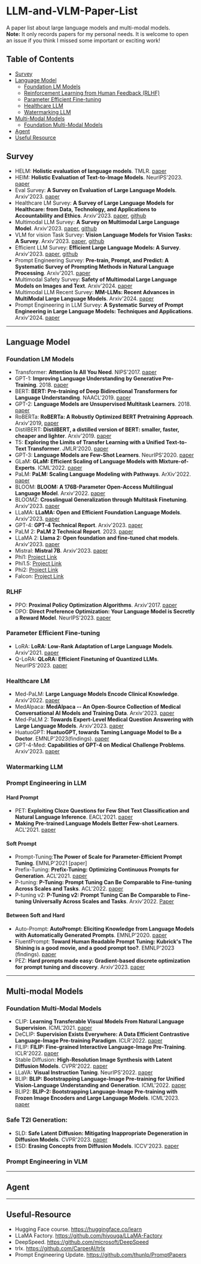# LLM-and-VLM-Paper-List
A paper list about large language models and multi-modal models.    
**Note:** It only records papers for my personal needs. It is welcome to open an issue if you think I missed some important or exciting work!

## Table of Contents

- [Survey](#survey)
- [Language Model](language-model)
  - [Foundation LM Models](#foundation-lm-models)
  - [Reinforcement Learning from Human Feedback (RLHF)](#rlhf)
  - [Parameter Efficient Fine-tuning](#parameter-efficient-fine-tuning)
  - [Healthcare LLM](#healthcare-llm)
  - [Watermarking LLM](#watermarking-llm)
- [Multi-Modal Models](#multi-modal-models)
  - [Foundation Multi-Modal Models](#foundation-multi-modal-models)
- [Agent](#agent)
- [Useful Resource](#useful-resource)

## Survey
- HELM: **Holistic evaluation of language models**. TMLR. [paper](https://arxiv.org/abs/2211.09110)
- HEIM: **Holistic Evaluation of Text-to-Image Models**. NeurIPS'2023. [paper](https://arxiv.org/abs/2311.04287)
- Eval Survey: **A Survey on Evaluation of Large Language Models**. Arxiv'2023. [paper](https://arxiv.org/abs/2307.03109)
- Healthcare LM Survey: **A Survey of Large Language Models for Healthcare: from Data, Technology, and Applications to Accountability and Ethics**. Arxiv'2023. [paper](https://arxiv.org/abs/2310.05694), [github](https://github.com/KaiHe-better/LLM-for-Healthcare)
- Multimodal LLM Survey: **A Survey on Multimodal Large Language Model**. Arxiv'2023. [paper](https://arxiv.org/pdf/2306.13549.pdf), [github](https://github.com/BradyFU/Awesome-Multimodal-Large-Language-Models)
- VLM for vision Task Survey: **Vision Language Models for Vision Tasks: A Survey**. Arxiv'2023. [paper](https://arxiv.org/abs/2304.00685), [github](https://github.com/jingyi0000/VLM_survey)
- Efficient LLM Survey: **Efficient Large Language Models: A Survey**. Arxiv'2023. [paper](https://arxiv.org/abs/2312.03863), [github](https://github.com/AIoT-MLSys-Lab/Efficient-LLMs-Survey)
- Prompt Engineering Survey: **Pre-train, Prompt, and Predict: A Systematic Survey of Prompting Methods in Natural Language Processing**. Arxiv'2021. [paper](https://arxiv.org/abs/2107.13586)
- Multimodal Safety Survey: **Safety of Multimodal Large Language Models on Images and Text**. Arxiv'2024. [paper](https://arxiv.org/abs/2402.00357)
- Multimodal LLM Recent Survey: **MM-LLMs: Recent Advances in MultiModal Large Language Models**. Arxiv'2024. [paper](https://arxiv.org/abs/2401.13601)
- Prompt Engineering in LLM Survey: **A Systematic Survey of Prompt Engineering in Large Language Models: Techniques and Applications**. Arxiv'2024. [paper](https://arxiv.org/abs/2402.07927)
---

## Language Model
### Foundation LM Models
- Transformer: **Attention Is All You Need**. NIPS'2017. [paper](https://arxiv.org/abs/1706.03762)
- GPT-1: **Improving Language Understanding by Generative Pre-Training**. 2018. [paper](https://s3-us-west-2.amazonaws.com/openai-assets/research-covers/language-unsupervised/language_understanding_paper.pdf)
- BERT: **BERT: Pre-training of Deep Bidirectional Transformers for Language Understanding**. NAACL'2019. [paper](https://aclanthology.org/N19-1423.pdf)
- GPT-2: **Language Models are Unsupervised Multitask Learners**. 2018. [paper](https://d4mucfpksywv.cloudfront.net/better-language-models/language_models_are_unsupervised_multitask_learners.pdf)
- RoBERTa: **RoBERTa: A Robustly Optimized BERT Pretraining Approach**. Arxiv'2019, [paper](https://arxiv.org/abs/1907.11692)
- DistilBERT: **DistilBERT, a distilled version of BERT: smaller, faster, cheaper and lighter**. Arxiv'2019. [paper](https://arxiv.org/abs/1910.01108)
- T5: **Exploring the Limits of Transfer Learning with a Unified Text-to-Text Transformer**. JMLR'2020. [paper](https://arxiv.org/abs/1910.10683)
- GPT-3: **Language Models are Few-Shot Learners**. NeurIPS'2020. [paper](https://arxiv.org/abs/2005.14165)
- GLaM: **GLaM: Efficient Scaling of Language Models with Mixture-of-Experts**. ICML'2022. [paper](https://arxiv.org/abs/2112.06905)
- PaLM: **PaLM: Scaling Language Modeling with Pathways**. ArXiv'2022. [paper](https://arxiv.org/abs/2204.02311)
- BLOOM:  **BLOOM: A 176B-Parameter Open-Access Multilingual Language Model**. Arxiv'2022. [paper](https://arxiv.org/abs/2211.05100)
- BLOOMZ: **Crosslingual Generalization through Multitask Finetuning**. Arxiv'2023. [paper](https://arxiv.org/abs/2211.01786)
- LLaMA: **LLaMA: Open and Efficient Foundation Language Models**. Arxiv'2023. [paper](https://arxiv.org/abs/2302.13971)
- GPT-4: **GPT-4 Technical Report**. Arxiv'2023. [paper]([http://arxiv.org/abs/2303.08774v2](https://arxiv.org/abs/2303.08774v4))
- PaLM 2: **PaLM 2 Technical Report**. 2023. [paper](https://arxiv.org/abs/2305.10403)
- LLaMA 2: **Llama 2: Open foundation and fine-tuned chat models**. Arxiv'2023. [paper](https://arxiv.org/abs/2307.09288)
- Mistral: **Mistral 7B**. Arxiv'2023. [paper](https://arxiv.org/abs/2310.06825)
- Phi1: [Project Link](https://huggingface.co/microsoft/phi-1)
- Phi1.5: [Project Link](https://huggingface.co/microsoft/phi-1_5)
- Phi2: [Project Link](https://huggingface.co/microsoft/phi-2)
- Falcon: [Project Link](https://huggingface.co/tiiuae)
### RLHF 
- PPO: **Proximal Policy Optimization Algorithms**. Arxiv'2017. [paper](https://arxiv.org/abs/1707.06347)
- DPO: **Direct Preference Optimization: Your Language Model is Secretly a Reward Model**. NeurIPS'2023. [paper](https://arxiv.org/abs/2305.18290)
### Parameter Efficient Fine-tuning
- LoRA: **LoRA: Low-Rank Adaptation of Large Language Models**. Arxiv'2021. [paper](https://arxiv.org/abs/2106.09685)
- Q-LoRA: **QLoRA: Efficient Finetuning of Quantized LLMs**. NeurIPS'2023. [paper](https://arxiv.org/abs/2305.14314)
### Healthcare LM
- Med-PaLM: **Large Language Models Encode Clinical Knowledge**. Arxiv'2022. [paper](https://arxiv.org/abs/2212.13138)
- MedAlpaca: **MedAlpaca -- An Open-Source Collection of Medical Conversational AI Models and Training Data**. Arxiv'2023. [paper](https://arxiv.org/abs/2304.08247)
- Med-PaLM 2: **Towards Expert-Level Medical Question Answering with Large Language Models**. Arxiv'2023. [paper](https://arxiv.org/abs/2305.09617)
- HuatuoGPT: **HuatuoGPT, towards Taming Language Model to Be a Doctor**. EMNLP'2023(findings). [paper](https://arxiv.org/abs/2305.15075)
- GPT-4-Med: **Capabilities of GPT-4 on Medical Challenge Problems**. Arxiv'2023. [paper](https://arxiv.org/abs/2303.13375)
### Watermarking LLM

### Prompt Engineering in LLM
#### Hard Prompt
- PET: **Exploiting Cloze Questions for Few Shot Text Classification and Natural Language Inference**. EACL'2021. [paper](https://arxiv.org/abs/2001.07676)
- **Making Pre-trained Language Models Better Few-shot Learners**. ACL'2021. [paper](https://arxiv.org/abs/2012.15723)
#### Soft Prompt
- Prompt-Tuning:**The Power of Scale for Parameter-Efficient Prompt Tuning**. EMNLP'2021 [paper]
- Prefix-Tuning: **Prefix-Tuning: Optimizing Continuous Prompts for Generation**. ACL'2021. [paper](https://arxiv.org/abs/2101.00190)
- P-tuning: **P-Tuning: Prompt Tuning Can Be Comparable to Fine-tuning Across Scales and Tasks**. ACL'2022. [paper](https://aclanthology.org/2022.acl-short.8/)
- P-tuning v2: **P-Tuning v2: Prompt Tuning Can Be Comparable to Fine-tuning Universally Across Scales and Tasks**. Arxiv'2022. [Paper](https://arxiv.org/abs/2110.07602)
#### Between Soft and Hard
- Auto-Prompt: **AutoPrompt: Eliciting Knowledge from Language Models with Automatically Generated Prompts**. EMNLP'2020. [paper](https://arxiv.org/abs/2010.15980)
- FluentPrompt: **Toward Human Readable Prompt Tuning: Kubrick's The Shining is a good movie, and a good prompt too?**. EMNLP'2023 (findings). [paper](https://arxiv.org/abs/2212.10539)
- PEZ: **Hard prompts made easy: Gradient-based discrete optimization for prompt tuning and discovery**. Arxiv'2023. [paper](https://arxiv.org/abs/2302.03668)
---


## Multi-modal Models
### Foundation Multi-Modal Models
- CLIP: **Learning Transferable Visual Models From Natural Language Supervision**. ICML'2021. [paper](https://arxiv.org/abs/2103.00020)
- DeCLIP: **Supervision Exists Everywhere: A Data Efficient Contrastive Language-Image Pre-training Paradigm**. ICLR'2022. [paper](https://arxiv.org/abs/2110.05208)
- FILIP: **FILIP: Fine-grained Interactive Language-Image Pre-Training**. ICLR'2022. [paper](https://arxiv.org/abs/2111.07783)
- Stable Diffusion: **High-Resolution Image Synthesis with Latent Diffusion Models**. CVPR'2022. [paper](https://arxiv.org/abs/2112.10752)
- LLaVA: **Visual Instruction Tuning**. NeurIPS'2022. [paper](https://arxiv.org/abs/2304.08485)
- BLIP: **BLIP: Bootstrapping Language-Image Pre-training for Unified Vision-Language Understanding and Generation**. ICML'2022. [paper](https://arxiv.org/abs/2201.12086)
- BLIP2: **BLIP-2: Bootstrapping Language-Image Pre-training with Frozen Image Encoders and Large Language Models**. ICML'2023. [paper](https://arxiv.org/abs/2301.12597)
### Safe T2I Generation:
- SLD: **Safe Latent Diffusion: Mitigating Inappropriate Degeneration in Diffusion Models**. CVPR'2023. [paper](https://arxiv.org/abs/2211.05105)
- ESD: **Erasing Concepts from Diffusion Models**. ICCV'2023. [paper](https://arxiv.org/abs/2303.07345)
### Prompt Engineering in VLM

---

## Agent

---
## Useful-Resource
- Hugging Face course. https://huggingface.co/learn
- LLaMA Factory. https://github.com/hiyouga/LLaMA-Factory
- DeepSpeed. https://github.com/microsoft/DeepSpeed
- trlx. https://github.com/CarperAI/trlx
- Prompt Engineering Update. https://github.com/thunlp/PromptPapers

